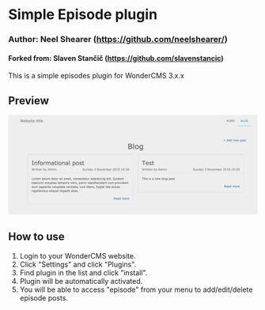 # Simple Episode plugin 
### Author: Neel Shearer (https://github.com/neelshearer/)
#### Forked from: Slaven Stančič (https://github.com/slavenstancic)

This is a simple episodes plugin for WonderCMS 3.x.x

## Preview
![Plugin preview](/preview.jpg)

## How to use
1. Login to your WonderCMS website.
2. Click "Settings" and click "Plugins".
3. Find plugin in the list and click "install".
4. Plugin will be automatically activated.
5. You will be able to access "episode" from your menu to add/edit/delete episode posts.

